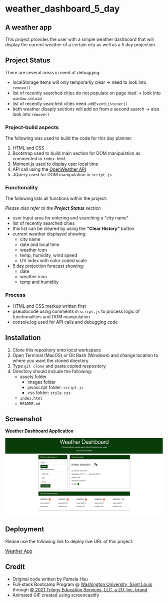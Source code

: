 # weather_dashboard_5_day

## A weather app 

This project provides the user with a simple weather dashboard that will display the current weather of a certain city as well as a 5 day projection.

## Project Status

There are several areas in need of debugging:

* localStorage items will only temporarily clear -> need to look into `remove()`
* list of recently searched cities do not populate on page load -> look into `window.onload`
* list of recently searched cities need `addEventListener()`
* both weather disaply sections will add on from a second search -> also look into `remove()`

### Project-build aspects

The following was used to build the code for this day planner:

1. HTML and CSS
2. Bootstrap used to build main section for DOM manipulation as commented in `index.html`
3. Moment.js used to display user local time
4. API call using the [OpenWeather API](https://openweathermap.org/api)
5. JQuery used for DOM manipulation in `script.js`

### Functionality

The following lists all functions within the project:

*Please also refer to the **Project Status** section*

* user input area for entering and searching a "city name"
* list of recently searched cities
* this list can be cleared by using the **"Clear History"** button
* current weather displayed showing:
    * city name
    * date and local time
    * weather icon
    * temp, humidity, wind speed
    * UV index with color coded scale
* 5 day projection forecast showing:
    * date
    * weather icon
    * temp and humidity

### Process

* HTML and CSS markup written first
* pseudocode using comments in `script.js` to process logic of functionalities and DOM manipulation
* console.log used for API calls and debugging code


## Installation

1. Clone this repository onto local workspace
2. Open Terminal (MacOS) or Git Bash (Windows) and change location to where you want the cloned directory
3. Type `git clone` and paste copied respository
4. Directory should include the following:
    * assets folder
        * images folder
        * javascript folder: `script.js`
        * css folder: `style.css`
    * `index.html`
    * `README.md`

## Screenshot

**Weather Dashboard Application**

![Screenshot of Application:](/assets/Images/weather_app.png)


## Deployment

Please use the following link to deploy live URL of this project:

[Weather App](https://p-hsu.github.io/weather_dashboard_5_day/)

## Credit

* Original code written by Pamela Hsu
* Full-stack Bootcamp Program @ [Washington University, Saint Louis](https://bootcamp.tlcenter.wustl.edu/) through [© 2021 Trilogy Education Services, LLC, a 2U, Inc. brand](https://www.trilogyed.com/)
* Animated GIF created using screencastify

